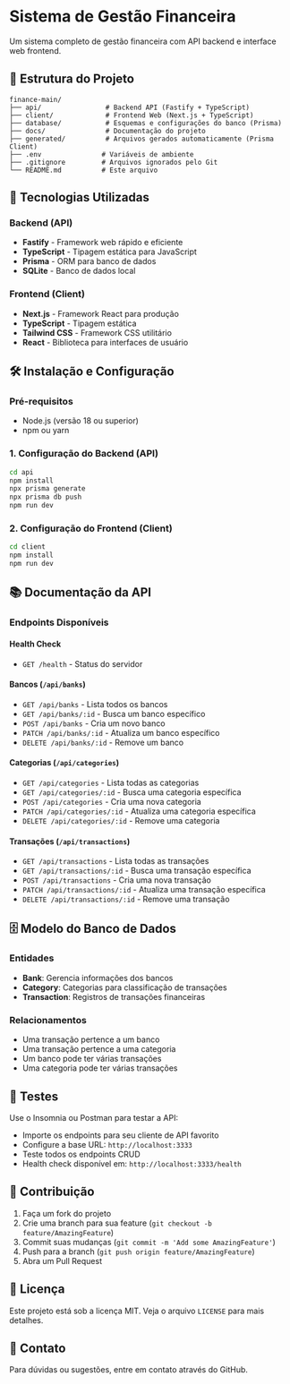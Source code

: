 # Sistema de Gestão Financeira

Um sistema completo de gestão financeira com API backend e interface web frontend.

## 📁 Estrutura do Projeto

```
finance-main/
├── api/                # Backend API (Fastify + TypeScript)
├── client/             # Frontend Web (Next.js + TypeScript)
├── database/           # Esquemas e configurações do banco (Prisma)
├── docs/               # Documentação do projeto
├── generated/          # Arquivos gerados automaticamente (Prisma Client)
├── .env               # Variáveis de ambiente
├── .gitignore         # Arquivos ignorados pelo Git
└── README.md          # Este arquivo
```

## 🚀 Tecnologias Utilizadas

### Backend (API)
- **Fastify** - Framework web rápido e eficiente
- **TypeScript** - Tipagem estática para JavaScript
- **Prisma** - ORM para banco de dados
- **SQLite** - Banco de dados local

### Frontend (Client)
- **Next.js** - Framework React para produção
- **TypeScript** - Tipagem estática
- **Tailwind CSS** - Framework CSS utilitário
- **React** - Biblioteca para interfaces de usuário

## 🛠️ Instalação e Configuração

### Pré-requisitos
- Node.js (versão 18 ou superior)
- npm ou yarn

### 1. Configuração do Backend (API)
```bash
cd api
npm install
npx prisma generate
npx prisma db push
npm run dev
```

### 2. Configuração do Frontend (Client)
```bash
cd client
npm install
npm run dev
```

## 📚 Documentação da API

### Endpoints Disponíveis

#### Health Check
- `GET /health` - Status do servidor

#### Bancos (`/api/banks`)
- `GET /api/banks` - Lista todos os bancos
- `GET /api/banks/:id` - Busca um banco específico
- `POST /api/banks` - Cria um novo banco
- `PATCH /api/banks/:id` - Atualiza um banco específico
- `DELETE /api/banks/:id` - Remove um banco

#### Categorias (`/api/categories`)
- `GET /api/categories` - Lista todas as categorias
- `GET /api/categories/:id` - Busca uma categoria específica
- `POST /api/categories` - Cria uma nova categoria
- `PATCH /api/categories/:id` - Atualiza uma categoria específica
- `DELETE /api/categories/:id` - Remove uma categoria

#### Transações (`/api/transactions`)
- `GET /api/transactions` - Lista todas as transações
- `GET /api/transactions/:id` - Busca uma transação específica
- `POST /api/transactions` - Cria uma nova transação
- `PATCH /api/transactions/:id` - Atualiza uma transação específica
- `DELETE /api/transactions/:id` - Remove uma transação

## 🗄️ Modelo do Banco de Dados

### Entidades
- **Bank**: Gerencia informações dos bancos
- **Category**: Categorias para classificação de transações
- **Transaction**: Registros de transações financeiras

### Relacionamentos
- Uma transação pertence a um banco
- Uma transação pertence a uma categoria
- Um banco pode ter várias transações
- Uma categoria pode ter várias transações

## 🧪 Testes

Use o Insomnia ou Postman para testar a API:
- Importe os endpoints para seu cliente de API favorito
- Configure a base URL: `http://localhost:3333`
- Teste todos os endpoints CRUD
- Health check disponível em: `http://localhost:3333/health`

## 🤝 Contribuição

1. Faça um fork do projeto
2. Crie uma branch para sua feature (`git checkout -b feature/AmazingFeature`)
3. Commit suas mudanças (`git commit -m 'Add some AmazingFeature'`)
4. Push para a branch (`git push origin feature/AmazingFeature`)
5. Abra um Pull Request

## 📝 Licença

Este projeto está sob a licença MIT. Veja o arquivo `LICENSE` para mais detalhes.

## 📧 Contato

Para dúvidas ou sugestões, entre em contato através do GitHub.
